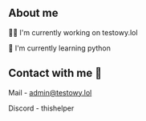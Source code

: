 



## About me
👩‍💻 I'm currently working on testowy.lol

🧠 I'm currently learning python



## Contact with me 🤴

Mail - admin@testowy.lol

Discord - thishelper

